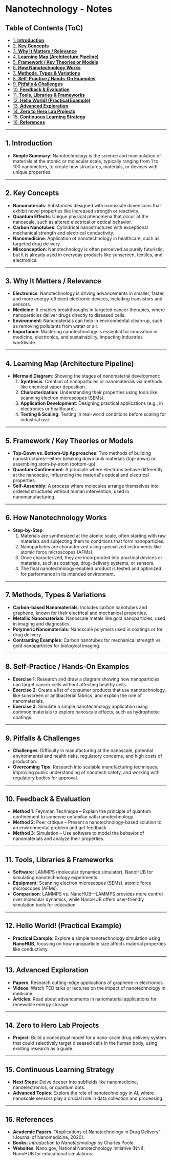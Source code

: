# Nanotechnology - Notes

## Table of Contents (ToC)

  - [1. **Introduction**](#1-introduction)
  - [2. **Key Concepts**](#2-key-concepts)
  - [3. **Why It Matters / Relevance**](#3-why-it-matters--relevance)
  - [4. **Learning Map (Architecture Pipeline)**](#4-learning-map-architecture-pipeline)
  - [5. **Framework / Key Theories or Models**](#5-framework--key-theories-or-models)
  - [6. **How Nanotechnology Works**](#6-how-nanotechnology-works)
  - [7. **Methods, Types \& Variations**](#7-methods-types--variations)
  - [8. **Self-Practice / Hands-On Examples**](#8-self-practice--hands-on-examples)
  - [9. **Pitfalls \& Challenges**](#9-pitfalls--challenges)
  - [10. **Feedback \& Evaluation**](#10-feedback--evaluation)
  - [11. **Tools, Libraries \& Frameworks**](#11-tools-libraries--frameworks)
  - [12. **Hello World! (Practical Example)**](#12-hello-world-practical-example)
  - [13. **Advanced Exploration**](#13-advanced-exploration)
  - [14. **Zero to Hero Lab Projects**](#14-zero-to-hero-lab-projects)
  - [15. **Continuous Learning Strategy**](#15-continuous-learning-strategy)
  - [16. **References**](#16-references)


---

## 1. **Introduction**
- **Simple Summary**: Nanotechnology is the science and manipulation of materials at the atomic or molecular scale, typically ranging from 1 to 100 nanometers, to create new structures, materials, or devices with unique properties.
  
---

## 2. **Key Concepts**
- **Nanomaterials**: Substances designed with nanoscale dimensions that exhibit novel properties like increased strength or reactivity.
- **Quantum Effects**: Unique physical phenomena that occur at the nanoscale, such as altered electrical or optical behavior.
- **Carbon Nanotubes**: Cylindrical nanostructures with exceptional mechanical strength and electrical conductivity.
- **Nanomedicine**: Application of nanotechnology in healthcare, such as targeted drug delivery.
- **Misconception**: Nanotechnology is often perceived as purely futuristic, but it is already used in everyday products like sunscreen, textiles, and electronics.

---

## 3. **Why It Matters / Relevance**
- **Electronics**: Nanotechnology is driving advancements in smaller, faster, and more energy-efficient electronic devices, including transistors and sensors.
- **Medicine**: It enables breakthroughs in targeted cancer therapies, where nanoparticles deliver drugs directly to diseased cells.
- **Environment**: Nanomaterials can help in environmental clean-up, such as removing pollutants from water or air.
- **Importance**: Mastering nanotechnology is essential for innovation in medicine, electronics, and sustainability, impacting industries worldwide.

---

## 4. **Learning Map (Architecture Pipeline)**
- **Mermaid Diagram**: Showing the stages of nanomaterial development:
  1. **Synthesis**: Creation of nanoparticles or nanomaterials via methods like chemical vapor deposition.
  2. **Characterization**: Understanding their properties using tools like scanning electron microscopes (SEMs).
  3. **Application Development**: Designing practical applications (e.g., in electronics or healthcare).
  4. **Testing & Scaling**: Testing in real-world conditions before scaling for industrial use.

---

## 5. **Framework / Key Theories or Models**
- **Top-Down vs. Bottom-Up Approaches**: Two methods of building nanostructures—either breaking down bulk materials (top-down) or assembling atom-by-atom (bottom-up).
- **Quantum Confinement**: A principle where electrons behave differently at the nanoscale, influencing the material's optical and electrical properties.
- **Self-Assembly**: A process where molecules arrange themselves into ordered structures without human intervention, used in nanomanufacturing.

---

## 6. **How Nanotechnology Works**
- **Step-by-Step**:
  1. Materials are synthesized at the atomic scale, often starting with raw materials and subjecting them to conditions that form nanoparticles.
  2. Nanoparticles are characterized using specialized instruments like atomic force microscopes (AFMs).
  3. Once characterized, they are incorporated into practical devices or materials, such as coatings, drug-delivery systems, or sensors.
  4. The final nanotechnology-enabled product is tested and optimized for performance in its intended environment.

---

## 7. **Methods, Types & Variations**
- **Carbon-based Nanomaterials**: Includes carbon nanotubes and graphene, known for their electrical and mechanical properties.
- **Metallic Nanomaterials**: Nanoscale metals like gold nanoparticles, used in imaging and diagnostics.
- **Polymeric Nanomaterials**: Nanoscale polymers used in coatings or for drug delivery.
- **Contrasting Examples**: Carbon nanotubes for mechanical strength vs. gold nanoparticles for biological imaging.

---

## 8. **Self-Practice / Hands-On Examples**
- **Exercise 1**: Research and draw a diagram showing how nanoparticles can target cancer cells without affecting healthy cells.
- **Exercise 2**: Create a list of consumer products that use nanotechnology, like sunscreen or antibacterial fabrics, and explain the role of nanomaterials.
- **Exercise 3**: Simulate a simple nanotechnology application using common materials to explore nanoscale effects, such as hydrophobic coatings.

---

## 9. **Pitfalls & Challenges**
- **Challenges**: Difficulty in manufacturing at the nanoscale, potential environmental and health risks, regulatory concerns, and high costs of production.
- **Overcoming Tips**: Research into scalable manufacturing techniques, improving public understanding of nanotech safety, and working with regulatory bodies for approval.

---

## 10. **Feedback & Evaluation**
- **Method 1**: Feynman Technique – Explain the principle of quantum confinement to someone unfamiliar with nanotechnology.
- **Method 2**: Peer critique – Present a nanotechnology-based solution to an environmental problem and get feedback.
- **Method 3**: Simulation – Use software to model the behavior of nanomaterials and analyze their properties.

---

## 11. **Tools, Libraries & Frameworks**
- **Software**: LAMMPS (molecular dynamics simulator), NanoHUB for simulating nanotechnology experiments.
- **Equipment**: Scanning electron microscopes (SEMs), atomic force microscopes (AFMs).
- **Comparison**: LAMMPS vs. NanoHUB—LAMMPS provides more control over molecular dynamics, while NanoHUB offers user-friendly simulation tools for education.

---

## 12. **Hello World! (Practical Example)**
- **Practical Example**: Explore a simple nanotechnology simulation using **NanoHUB**, focusing on how nanoparticle size affects material properties like conductivity.

---

## 13. **Advanced Exploration**
- **Papers**: Research cutting-edge applications of graphene in electronics.
- **Videos**: Watch TED talks or lectures on the impact of nanotechnology in medicine.
- **Articles**: Read about advancements in nanomaterial applications for renewable energy storage.

---

## 14. **Zero to Hero Lab Projects**
- **Project**: Build a conceptual model for a nano-scale drug delivery system that could selectively target diseased cells in the human body, using existing research as a guide.

---

## 15. **Continuous Learning Strategy**
- **Next Steps**: Delve deeper into subfields like nanomedicine, nanoelectronics, or quantum dots.
- **Advanced Topics**: Explore the role of nanotechnology in AI, where nanoscale sensors play a crucial role in data collection and processing.

---

## 16. **References**
- **Academic Papers**: "Applications of Nanotechnology in Drug Delivery" (Journal of Nanomedicine, 2020).
- **Books**: *Introduction to Nanotechnology* by Charles Poole.
- **Websites**: Nano.gov, National Nanotechnology Initiative (NNI), NanoHUB for educational simulations.

